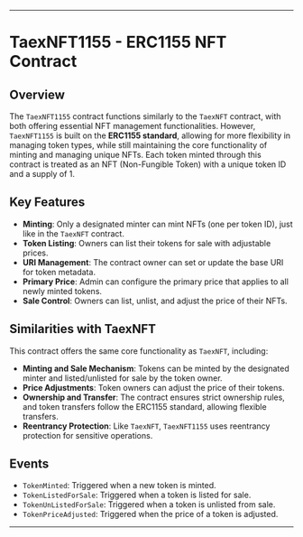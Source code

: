 
---

# TaexNFT1155 - ERC1155 NFT Contract

## Overview
The `TaexNFT1155` contract functions similarly to the `TaexNFT` contract, with both offering essential NFT management functionalities. However, `TaexNFT1155` is built on the **ERC1155 standard**, allowing for more flexibility in managing token types, while still maintaining the core functionality of minting and managing unique NFTs. Each token minted through this contract is treated as an NFT (Non-Fungible Token) with a unique token ID and a supply of 1.

## Key Features
- **Minting**: Only a designated minter can mint NFTs (one per token ID), just like in the `TaexNFT` contract.
- **Token Listing**: Owners can list their tokens for sale with adjustable prices.
- **URI Management**: The contract owner can set or update the base URI for token metadata.
- **Primary Price**: Admin can configure the primary price that applies to all newly minted tokens.
- **Sale Control**: Owners can list, unlist, and adjust the price of their NFTs.

## Similarities with TaexNFT
This contract offers the same core functionality as `TaexNFT`, including:
- **Minting and Sale Mechanism**: Tokens can be minted by the designated minter and listed/unlisted for sale by the token owner.
- **Price Adjustments**: Token owners can adjust the price of their tokens.
- **Ownership and Transfer**: The contract ensures strict ownership rules, and token transfers follow the ERC1155 standard, allowing flexible transfers.
- **Reentrancy Protection**: Like `TaexNFT`, `TaexNFT1155` uses reentrancy protection for sensitive operations.


## Events
- `TokenMinted`: Triggered when a new token is minted.
- `TokenListedForSale`: Triggered when a token is listed for sale.
- `TokenUnListedForSale`: Triggered when a token is unlisted from sale.
- `TokenPriceAdjusted`: Triggered when the price of a token is adjusted.

---